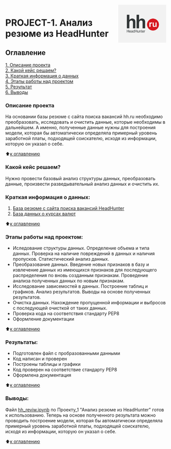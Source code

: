 <img align="right" src=./images/head_hunter.png width=150px height=30%> 

# PROJECT-1. Анализ резюме из HeadHunter      

## Оглавление  
[1. Описание проекта](https://github.com/Tatiana-Davydova/sf_data_science/tree/main/Skillfactory/PROJECT_1%20Head%20Hunter/README.md#Описание-проекта)  
[2. Какой кейс решаем?](https://github.com/Tatiana-Davydova/sf_data_science/tree/main/Skillfactory/PROJECT_1%20Head%20Hunter/README.md#Какой-кейс-решаем)  
[3. Краткая информация о данных](https://github.com/Tatiana-Davydova/sf_data_science/tree/main/Skillfactory/PROJECT_1%20Head%20Hunter/README.md#Краткая-информация-о-данных)  
[4. Этапы работы над проектом](https://github.com/Tatiana-Davydova/sf_data_science/tree/main/Skillfactory/PROJECT_1%20Head%20Hunter/README.md#Этапы-работы-над-проектом)  
[5. Результат](https://github.com/Tatiana-Davydova/sf_data_science/tree/main/Skillfactory/PROJECT_1%20Head%20Hunter/README.md#Результаты)    
[6. Выводы](https://github.com/Tatiana-Davydova/sf_data_science/tree/main/Skillfactory/PROJECT_1%20Head%20Hunter/README.md#Выводы) 

### Описание проекта    
На основании базы резюме с сайта поиска вакансий hh.ru необходимо преобразовать, исследовать и очистить данные, которые необходимы в дальнейшем. А именно, полученные данные нужны для построения модели, которая бы автоматически определяла примерный уровень заработной платы, подходящей соискателю, исходя из информации, которую он указал о себе.

:arrow_up:[к оглавлению](https://github.com/Tatiana-Davydova/sf_data_science/tree/main/Skillfactory/PROJECT_1%20Head%20Hunter/README.md#Оглавление)


### Какой кейс решаем?    
Нужно провести базовый анализ структуры данных, преобразовать данные, произвести разведывательный анализ данных и очистить их.

### Краткая информация о данных:
1. [База резюме с сайта поиска вакансий HeadHunter](https://drive.google.com/file/d/1SOdm0AU5Zq36P7ZKK_5a1CBENLn-Ng-c/view?usp=share_link)
2. [База данных о курсах валют](https://drive.google.com/file/d/1zj62_LAa_NGBbskJoGI2ecv6yeK345l7/view?usp=share_link)
  
:arrow_up:[к оглавлению](https://github.com/Tatiana-Davydova/sf_data_science/tree/main/Skillfactory/PROJECT_1%20Head%20Hunter/README.md#Оглавление)


### Этапы работы над проектом:  
- Иследование структуры данных. Определение объема и типа данных. Проверка на наличие повреждений в данных и наличия пропусков. Статистический анализ данных.
- Преобразование данных. Введение новых признаков в базу и извлечение данных из имеющихся признаков для последующего распределения по вновь созданным признакам. Проведение анализа полученных данных по новым признакам.
- Исследование зависемостей в данных. Построение таблиц и графиков. Анализ результатов. Выводы на основе полученных результатов.
- Очистка данных. Нахождение пропущенной информации и выбросов с последующей очисткой от таких данных.
- Проверка кода на соответствия стандарту PEP8
- Оформление документации

:arrow_up:[к оглавлению](https://github.com/Tatiana-Davydova/sf_data_science/tree/main/Skillfactory/PROJECT_1%20Head%20Hunter/README.md#Оглавление)


### Результаты:  
- Подготовлен файл с пробразованными данными
- Код написан и проверен
- Построены таблицы и графики
- Код проверен на соответствие стандарту PEP8
- Оформлена документация

:arrow_up:[к оглавлению](https://github.com/Tatiana-Davydova/sf_data_science/tree/main/Skillfactory/PROJECT_1%20Head%20Hunter/README.md#Оглавление)


### Выводы:  
Файл [hh_reviw.ipynb](https://github.com/Tatiana-Davydova/sf_data_science/tree/main/Skillfactory/PROJECT_1%20Head%20Hunter/hh_review.ipynb) по Проекту_1 "Анализ резюме из HeadHunter" готов к использованию. 
Теперь на основе полученного результата можно проводить построение модели, которая бы автоматически определяла примерный уровень заработной платы, подходящей соискателю, исходя из информации, которую он указал о себе.

:arrow_up:[к оглавлению](https://github.com/Tatiana-Davydova/sf_data_science/tree/main/Skillfactory/PROJECT_1%20Head%20Hunter/README.md#Оглавление)